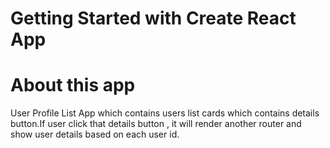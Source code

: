 # Getting Started with Create React App
# About this app
User Profile List App which contains users list cards which contains details button.If user click that details button , it will render another router and show user details based on each user id.




